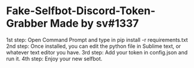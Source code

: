 # Fake-Selfbot-Discord-Token-Grabber Made by sv#1337

1st step: Open Command Prompt and type in pip install -r requirements.txt
2nd step: Once installed, you can edit the python file in Sublime text, or whatever text editor you have.
3rd step: Add your token in config.json and run it.
4th step: Enjoy your new selfbot.
